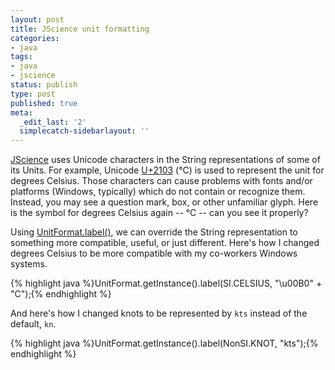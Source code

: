 ```yaml
---
layout: post
title: JScience unit formatting
categories:
- java
tags:
- java
- jscience
status: publish
type: post
published: true
meta:
  _edit_last: '2'
  simplecatch-sidebarlayout: ''
---
```

<a title="JScience is a Java library for working with scientific measurements." href="http://jscience.org/">JScience</a> uses Unicode characters in the String representations of some of its Units. For example, Unicode <a title="U-2103" href="http://www.fileformat.info/info/unicode/char/2103/index.htm">U+2103</a> (&#x2103;) is used to represent the unit for degrees Celsius. Those characters can cause problems with fonts and/or platforms (Windows, typically) which do not contain or recognize them. Instead, you may see a question mark, box, or other unfamiliar glyph. Here is the symbol for degrees Celsius again -- &#x2103; -- can you see it properly?

Using <a title="Javadoc for UnitFormat.label()" href="http://jscience.org/api/javax/measure/unit/UnitFormat.html#label(javax.measure.unit.Unit,%20java.lang.String)">UnitFormat.label()</a>, we can override the String representation to something more compatible, useful, or just different. Here's how I changed degrees Celsius to be more compatible with my co-workers Windows systems.

{% highlight java %}UnitFormat.getInstance().label(SI.CELSIUS, "\u00B0" + "C");{% endhighlight %}

And here's how I changed knots to be represented by `kts` instead of the default, `kn`.

{% highlight java %}UnitFormat.getInstance().label(NonSI.KNOT, "kts");{% endhighlight %}
